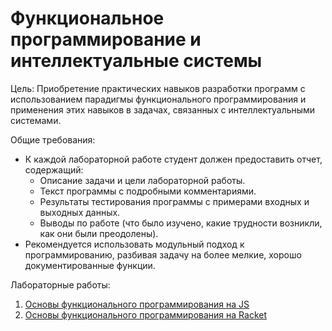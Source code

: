 # Функциональное программирование и интеллектуальные системы

Цель: Приобретение практических навыков разработки программ с использованием парадигмы функционального программирования и применения этих навыков в задачах, связанных с интеллектуальными системами.

Общие требования:

- К каждой лабораторной работе студент должен предоставить отчет, содержащий:
  - Описание задачи и цели лабораторной работы.
  - Текст программы с подробными комментариями.
  - Результаты тестирования программы с примерами входных и выходных данных.
  - Выводы по работе (что было изучено, какие трудности возникли, как они были преодолены).
- Рекомендуется использовать модульный подход к программированию, разбивая задачу на более мелкие, хорошо документированные функции.

Лабораторные работы:

1. [Основы функционального программирования на JS](lab1.md)
2. [Основы функционального программирования на Racket](lab2.md)
